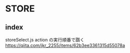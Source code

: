 # STORE

## index

storeSelect.js
action の実行順番で躓く
https://qiita.com/jkr_2255/items/62b3ee3361315d55078a
